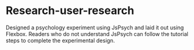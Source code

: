 # Research-user-research
Designed a psychology experiment using JsPsych and laid it out using Flexbox. Readers who do not understand JsPsych can follow the tutorial steps to complete the experimental design.
